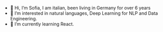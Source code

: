 - 👋 Hi, I’m Sofia, I am italian, been living in Germany for over 6 years
- 👀 I’m interested in natural languages, Deep Learning for NLP and Data Engineering.
- 🌱 I’m currently learning React.

<!---
sofiadipace/sofiadipace is a ✨ special ✨ repository because its `README.md` (this file) appears on your GitHub profile.
You can click the Preview link to take a look at your changes.
--->
